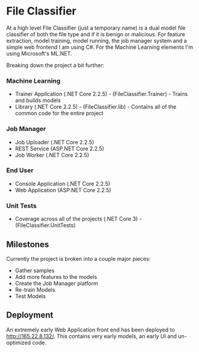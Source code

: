 # File Classifier
At a high level File Classifier (just a temporary name) is a dual model file classifier of both the file type and if it is benign or malicious.  For feature extraction, model training, model running, the job manager system and a simple web frontend I am using C#.  For the Machine Learning elements I'm using Microsoft's ML.NET.

Breaking down the project a bit further:

### Machine Learning
* Trainer Application (.NET Core 2.2.5) - (FileClassifier.Trainer) - Trains and builds models
* Library (.NET Core 2.2.5) - (FileClassifier.lib) - Contains all of the common code for the entire project

### Job Manager
* Job Uploader (.NET Core 2.2.5)
* REST Service (ASP.NET Core 2.2.5)
* Job Worker (.NET Core 2.2.5)

### End User
* Console Application (.NET Core 2.2.5)
* Web Application (ASP.NET Core 2.2.5)

### Unit Tests
* Coverage across all of the projects (.NET Core 3) - (FileClassifier.UnitTests)

## Milestones
Currently the project is broken into a couple major pieces:
* Gather samples
* Add more features to the models
* Create the Job Manager platform
* Re-train Models
* Test Models

## Deployment
An extremely early Web Application front end has been deployed to http://165.22.8.132/.  This contains very early models, an early UI and un-optimized code.
